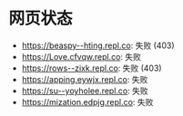 # 网页状态
- https://beaspy--hting.repl.co: 失败 (403)
- https://Love.cfvqw.repl.co: 失败
- https://rows--zixk.repl.co: 失败 (403)
- https://apping.eywjx.repl.co: 失败
- https://su--yoyholee.repl.co: 失败
- https://mization.edpjg.repl.co: 失败

